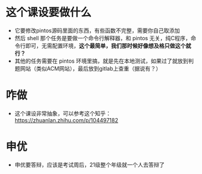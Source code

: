 # 这个课设要做什么
- 它要修改pintos源码里面的东西，有些函数不完整，需要你自己取添加
- 然后 shell 那个任务是要做一个命令行解释器，和 pintos 无关，纯C程序，命令行即可，无需配置环境，**这个最简单，我们那时候好像想及格只做这个就行？**
- 其他的任务需要在 pintos 环境里搞，就是先在本地测试，如果过了就放到判题网站（类似ACM网站），最后放到gitlab上查重（据说有？）

# 咋做
- 这个课设非常抽象，可以参考这个知乎：https://zhuanlan.zhihu.com/p/104497182

# 申优
- 申优要答辩，应该是考试周后，21级整个年级就一个人去答辩了
